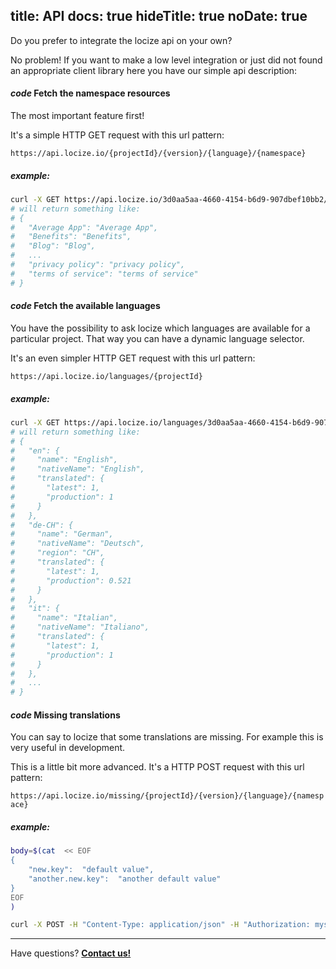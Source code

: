 title: API
docs: true
hideTitle: true
noDate: true
---

Do you prefer to integrate the locize api on your own?

No problem! If you want to make a low level integration or just did not found an appropriate client library here you have our simple api description:

<h4 class="headline"><i class="material-icons" translated>code</i> Fetch the namespace resources</h4>

The most important feature first!

It's a simple HTTP GET request with this url pattern:

`https://api.locize.io/{projectId}/{version}/{language}/{namespace}`

<h5>example:</h5>

```sh
curl -X GET https://api.locize.io/3d0aa5aa-4660-4154-b6d9-907dbef10bb2/production/en/landingpage
# will return something like:
# {
#   "Average App": "Average App",
#   "Benefits": "Benefits",
#   "Blog": "Blog",
#   ...
#   "privacy policy": "privacy policy",
#   "terms of service": "terms of service"
# }
```


<h4 class="headline"><i class="material-icons" translated>code</i> Fetch the available languages</h4>

You have the possibility to ask locize which languages are available for a particular project.
That way you can have a dynamic language selector.

It's an even simpler HTTP GET request with this url pattern:

`https://api.locize.io/languages/{projectId}`

<h5>example:</h5>

```sh
curl -X GET https://api.locize.io/languages/3d0aa5aa-4660-4154-b6d9-907dbef10bb2
# will return something like:
# {
#   "en": {
#     "name": "English",
#     "nativeName": "English",
#     "translated": {
#       "latest": 1,
#       "production": 1
#     }
#   },
#   "de-CH": {
#     "name": "German",
#     "nativeName": "Deutsch",
#     "region": "CH",
#     "translated": {
#       "latest": 1,
#       "production": 0.521
#     }
#   },
#   "it": {
#     "name": "Italian",
#     "nativeName": "Italiano",
#     "translated": {
#       "latest": 1,
#       "production": 1
#     }
#   },
#   ...
# }
```


<h4 class="headline"><i class="material-icons" translated>code</i> Missing translations</h4>

You can say to locize that some translations are missing.
For example this is very useful in development.

This is a little bit more advanced. It's a HTTP POST request with this url pattern:

`https://api.locize.io/missing/{projectId}/{version}/{language}/{namespace}`

<h5>example:</h5>

```sh
body=$(cat  << EOF
{
    "new.key":  "default value",
    "another.new.key":  "another default value"
}
EOF
)

curl -X POST -H "Content-Type: application/json" -H "Authorization: mysecret-very-4f2e-b123-d432d86430c6" -d $body https://api.locize.io/missing/3d0aa5aa-4660-4154-b6d9-907dbef10bb2/latest/en/landingpage
```


<div class="contact">
<hr />
<p class="callout extra-margin">Have questions? <strong><a href="mailto:support@locize.com">Contact us!</a></strong></p>
</div>
